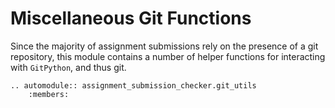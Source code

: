 # Miscellaneous Git Functions

Since the majority of assignment submissions rely on the presence of a git repository, this module contains a number of helper functions for interacting with `GitPython`, and thus git.

```{eval-rst}
.. automodule:: assignment_submission_checker.git_utils
    :members:
```
